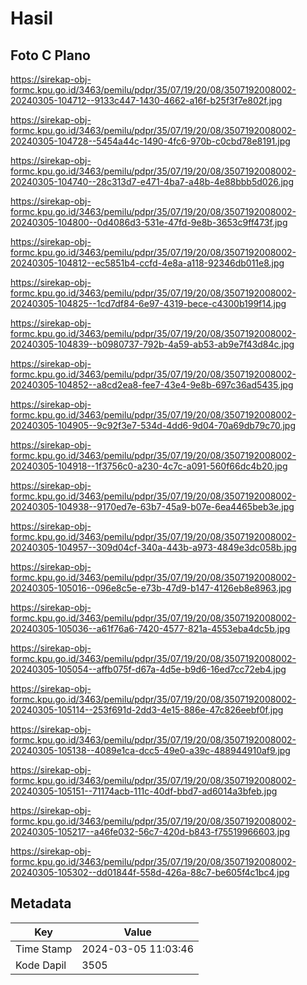 # Hasil

## Foto C Plano

https://sirekap-obj-formc.kpu.go.id/3463/pemilu/pdpr/35/07/19/20/08/3507192008002-20240305-104712--9133c447-1430-4662-a16f-b25f3f7e802f.jpg

https://sirekap-obj-formc.kpu.go.id/3463/pemilu/pdpr/35/07/19/20/08/3507192008002-20240305-104728--5454a44c-1490-4fc6-970b-c0cbd78e8191.jpg

https://sirekap-obj-formc.kpu.go.id/3463/pemilu/pdpr/35/07/19/20/08/3507192008002-20240305-104740--28c313d7-e471-4ba7-a48b-4e88bbb5d026.jpg

https://sirekap-obj-formc.kpu.go.id/3463/pemilu/pdpr/35/07/19/20/08/3507192008002-20240305-104800--0d4086d3-531e-47fd-9e8b-3653c9ff473f.jpg

https://sirekap-obj-formc.kpu.go.id/3463/pemilu/pdpr/35/07/19/20/08/3507192008002-20240305-104812--ec5851b4-ccfd-4e8a-a118-92346db011e8.jpg

https://sirekap-obj-formc.kpu.go.id/3463/pemilu/pdpr/35/07/19/20/08/3507192008002-20240305-104825--1cd7df84-6e97-4319-bece-c4300b199f14.jpg

https://sirekap-obj-formc.kpu.go.id/3463/pemilu/pdpr/35/07/19/20/08/3507192008002-20240305-104839--b0980737-792b-4a59-ab53-ab9e7f43d84c.jpg

https://sirekap-obj-formc.kpu.go.id/3463/pemilu/pdpr/35/07/19/20/08/3507192008002-20240305-104852--a8cd2ea8-fee7-43e4-9e8b-697c36ad5435.jpg

https://sirekap-obj-formc.kpu.go.id/3463/pemilu/pdpr/35/07/19/20/08/3507192008002-20240305-104905--9c92f3e7-534d-4dd6-9d04-70a69db79c70.jpg

https://sirekap-obj-formc.kpu.go.id/3463/pemilu/pdpr/35/07/19/20/08/3507192008002-20240305-104918--1f3756c0-a230-4c7c-a091-560f66dc4b20.jpg

https://sirekap-obj-formc.kpu.go.id/3463/pemilu/pdpr/35/07/19/20/08/3507192008002-20240305-104938--9170ed7e-63b7-45a9-b07e-6ea4465beb3e.jpg

https://sirekap-obj-formc.kpu.go.id/3463/pemilu/pdpr/35/07/19/20/08/3507192008002-20240305-104957--309d04cf-340a-443b-a973-4849e3dc058b.jpg

https://sirekap-obj-formc.kpu.go.id/3463/pemilu/pdpr/35/07/19/20/08/3507192008002-20240305-105016--096e8c5e-e73b-47d9-b147-4126eb8e8963.jpg

https://sirekap-obj-formc.kpu.go.id/3463/pemilu/pdpr/35/07/19/20/08/3507192008002-20240305-105036--a61f76a6-7420-4577-821a-4553eba4dc5b.jpg

https://sirekap-obj-formc.kpu.go.id/3463/pemilu/pdpr/35/07/19/20/08/3507192008002-20240305-105054--affb075f-d67a-4d5e-b9d6-16ed7cc72eb4.jpg

https://sirekap-obj-formc.kpu.go.id/3463/pemilu/pdpr/35/07/19/20/08/3507192008002-20240305-105114--253f691d-2dd3-4e15-886e-47c826eebf0f.jpg

https://sirekap-obj-formc.kpu.go.id/3463/pemilu/pdpr/35/07/19/20/08/3507192008002-20240305-105138--4089e1ca-dcc5-49e0-a39c-488944910af9.jpg

https://sirekap-obj-formc.kpu.go.id/3463/pemilu/pdpr/35/07/19/20/08/3507192008002-20240305-105151--71174acb-111c-40df-bbd7-ad6014a3bfeb.jpg

https://sirekap-obj-formc.kpu.go.id/3463/pemilu/pdpr/35/07/19/20/08/3507192008002-20240305-105217--a46fe032-56c7-420d-b843-f75519966603.jpg

https://sirekap-obj-formc.kpu.go.id/3463/pemilu/pdpr/35/07/19/20/08/3507192008002-20240305-105302--dd01844f-558d-426a-88c7-be605f4c1bc4.jpg


## Metadata

| Key        | Value               |
| ---------- | ------------------- |
| Time Stamp | 2024-03-05 11:03:46 |
| Kode Dapil | 3505                |



